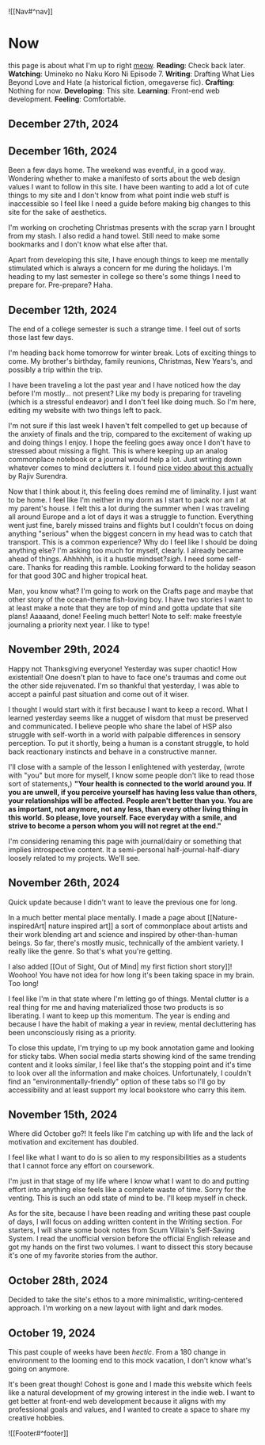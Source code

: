 ![[Nav#^nav]]

# Now

this page is about what I'm up to right [meow](https://nownownow.com/about).
**Reading**: Check back later.
**Watching**: Umineko no Naku Koro Ni Episode 7.
**Writing**: Drafting What Lies Beyond Love and Hate (a historical fiction, omegaverse fic).
**Crafting**: Nothing for now.
**Developing**: This site.
**Learning**: Front-end web development.
**Feeling**: Comfortable.

## December 27th, 2024

## December 16th, 2024
 Been a few days home. The weekend was eventful, in a good way. Wondering whether to make a manifesto of sorts about the web design values I want to follow in this site. I have been wanting to add a lot of cute things to my site and I don't know from what point indie web stuff is inaccessible so I feel like I need a guide before making big changes to this site for the sake of aesthetics.

I'm working on crocheting Christmas presents with the scrap yarn I brought from my stash. I also redid a hand towel. Still need to make some bookmarks and I don't know what else after that.

Apart from developing this site, I have enough things to keep me mentally stimulated which is always a concern for me during the holidays. I'm heading to my last semester in college so there's some things I need to prepare for. Pre-prepare? Haha.

## December 12th, 2024
The end of a college semester is such a strange time. I feel out of sorts those last few days.

I'm heading back home tomorrow for winter break. Lots of exciting things to come. My brother's birthday, family reunions, Christmas, New Years's, and possibly a trip within the trip.

I have been traveling a lot the past year and I have noticed how the day before I'm mostly... not present? Like my body is preparing for traveling (which is a stressful endeavor) and I don't feel like doing much. So I'm here, editing my website with two things left to pack.

I'm not sure if this last week I haven't felt compelled to get up because of the anxiety of finals and the trip, compared to the excitement of waking up and doing things I enjoy. I hope the feeling goes away once I don't have to stressed about missing a flight. This is where keeping up an analog commonplace notebook or a journal would help a lot. Just writing down whatever comes to mind declutters it. I found [nice video about this actually](https://youtu.be/2-cyLX2eAn0?si=PO8ZlKzsXAeiIjg1) by Rajiv Surendra.

Now that I think about it, this feeling does remind me of liminality. I just want to be home. I feel like I'm neither in my dorm as I start to pack nor am I at my parent's house. I felt this a lot during the summer when I was traveling all around Europe and a lot of days it was a struggle to function. Everything went just fine, barely missed trains and flights but I couldn't focus on doing anything "serious" when the biggest concern in my head was to catch that transport. This is a common experience? Why do I feel like I should be doing anything else? I'm asking too much for myself, clearly. I already became ahead of things. Ahhhhhh, is it a hustle mindset?*sigh*. I need some self-care. Thanks for reading this ramble. Looking forward to the holiday season for that good 30C and higher tropical heat.

Man, you know what? I'm going to work on the Crafts page and maybe that other story of the ocean-theme fish-loving boy. I have two stories I want to at least make a note that they are top of mind and gotta update that site plans! Aaaaand, done! Feeling much better! Note to self: make freestyle journaling a priority next year. I like to type!

## November 29th, 2024

Happy not Thanksgiving everyone! Yesterday was super chaotic! How existential! One doesn't plan to have to face one's traumas and come out the other side rejuvenated. I'm so thankful that yesterday, I was able to accept a painful past situation and come out of it wiser.

I thought I would start with it first because I want to keep a record. What I learned yesterday seems like a nugget of wisdom that must be preserved and communicated. I believe people who share the label of HSP also struggle with self-worth in a world with palpable differences in sensory perception. To put it shortly, being a human is a constant struggle, to hold back reactionary instincts and behave in a constructive manner.

I'll close with a sample of the lesson I enlightened with yesterday, (wrote with "you" but more for myself, I know some people don't like to read those sort of statements,) **"Your health is connected to the world around you. If you are unwell, if you perceive yourself has having less value than others, your relationships will be affected. People aren't better than you. You are as important, not anymore, not any less, than every other living thing in this world. So please, love yourself. Face everyday with a smile, and strive to become a person whom you will not regret at the end."**

I'm considering renaming this page with journal/dairy or something that implies introspective content. It a semi-personal half-journal-half-diary loosely related to my projects. We'll see.

## November 26th, 2024

Quick update because I didn't want to leave the previous one for long.

In a much better mental place mentally. I made a page about [[Nature-inspiredArt| nature inspired art]] a sort of commonplace about artists and their work blending art and science and inspired by other-than-human beings. So far, there's mostly music, technically of the ambient variety. I really like the genre. So that's what you're getting.

I also added [[Out of Sight, Out of Mind| my first fiction short story]]! Woohoo! You have not idea for how long it's been taking space in my brain. Too long!

I feel like I'm in that state where I'm letting go of things. Mental clutter is a real thing for me and having materialized those two products is so liberating. I want to keep up this momentum. The year is ending and because I have the habit of making a year in review, mental decluttering has been unconsciously rising as a priority.

To close this update, I'm trying to up my book annotation game and looking for sticky tabs. When social media starts showing kind of the same trending content and it looks similar, I feel like that's the stopping point and it's time to look over all the information and make choices. Unfortunately, I couldn't find an "environmentally-friendly" option of these tabs so I'll go by accessibility and at least support my local bookstore who carry this item.

## November 15th, 2024
Where did October go?! It feels like I'm catching up with life and the lack of motivation and excitement has doubled.

I feel like what I want to do is so alien to my responsibilities as a students that I cannot force any effort on coursework.

I'm just in that stage of my life where I know what I want to do and putting effort into anything else feels like a complete waste of time. Sorry for the venting. This is such an odd state of mind to be. I'll keep myself in check.

As for the site, because I have been reading and writing these past couple of days, I will focus on adding written content in the Writing section. For starters, I will share some book notes from Scum Villain's Self-Saving System. I read the unofficial version before the official English release and got my hands on the first two volumes. I want to dissect this story because it's one of my favorite stories from the author.

## October 28th, 2024
Decided to take the site's ethos to a more minimalistic, writing-centered approach. I'm working on a new layout with light and dark modes.

## October 19, 2024

This past couple of weeks have been *hectic*. From a 180 change in environment to the looming end to this mock vacation, I don't know what's going on anymore.

It's been great though! Cohost is gone and I made this website which feels like a natural development of my growing interest in the indie web. I want to get better at front-end web development because it aligns with my professional goals and values, and I wanted to create a space to share my creative hobbies.

![[Footer#^footer]]
